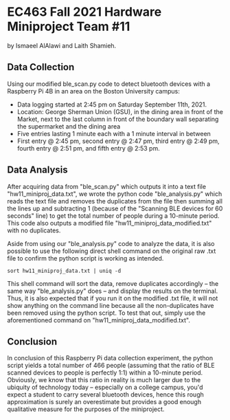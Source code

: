# EC463 Fall 2021 Hardware Miniproject Team #11
by Ismaeel AlAlawi and Laith Shamieh.

## Data Collection
Using our modified ble_scan.py code to detect bluetooth devices with a Raspberry Pi 4B in an area on the Boston University campus:
- Data logging started at 2:45 pm on Saturday September 11th, 2021. 
- Location: George Sherman Union (GSU), in the dining area in front of the Market, next to the last column in front of the boundary wall separating the supermarket and the dining area
- Five entries lasting 1 minute each with a 1 minute interval in between 
- First entry @ 2:45 pm, second entry @ 2:47 pm, third entry @ 2:49 pm, fourth entry @ 2:51 pm, and fifth entry @ 2:53 pm.

## Data Analysis
After acquiring data from "ble_scan.py" which outputs it into a text file "hw11_miniproj_data.txt", we wrote the python code "ble_analysis.py" which reads the text file and removes the duplicates from the file then summing all the lines up and subtracting 1 (because of the "Scanning BLE devices for 60 seconds" line) to get the total number of people during a 10-minute period. This code also outputs a modified file "hw11_miniproj_data_modified.txt" with no duplicates. 

Aside from using our "ble_analysis.py" code to analyze the data, it is also possible to use the following direct shell command on the original raw .txt file to confirm the python script is working as intended. 

```
sort hw11_miniproj_data.txt | uniq -d
```
This shell command will sort the data, remove duplicates accordingly – the same way "ble_analysis.py" does – and display the results on the terminal. Thus, it is also expected that if you run it on the modified .txt file, it will not show anything on the command line because all the non-duplicates have been removed using the python script. To test that out, simply use the aforementioned command on "hw11_miniproj_data_modified.txt". 

## Conclusion
In conclusion of this Raspberry Pi data collection experiment, the python script yields a total number of 466 people (assuming that the ratio of BLE scanned devices to people is perfectly 1:1) within a 10-minute period. Obviously, we know that this ratio in reality is much larger due to the ubiquity of technology today – especially on a college campus, you'd expect a student to carry several bluetooth devices, hence this rough approximation is surely an overestimate but provides a good enough qualitative measure for the purposes of the miniproject. 
